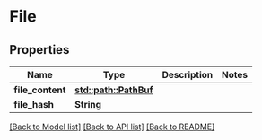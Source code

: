 # File

## Properties

Name | Type | Description | Notes
------------ | ------------- | ------------- | -------------
**file_content** | [**std::path::PathBuf**](std::path::PathBuf.md) |  | 
**file_hash** | **String** |  | 

[[Back to Model list]](../README.md#documentation-for-models) [[Back to API list]](../README.md#documentation-for-api-endpoints) [[Back to README]](../README.md)



